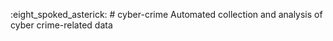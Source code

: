 :eight_spoked_asterick: # cyber-crime
Automated collection and analysis of cyber crime-related data

